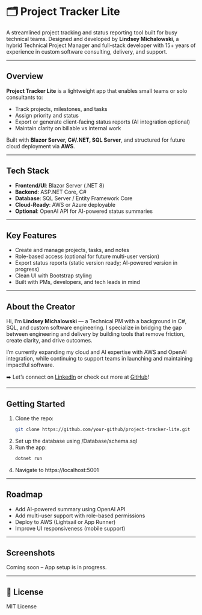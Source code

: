 # 🗂️ Project Tracker Lite

A streamlined project tracking and status reporting tool built for busy technical teams. Designed and developed by **Lindsey Michalowski**, a hybrid Technical Project Manager and full-stack developer with 15+ years of experience in custom software consulting, delivery, and support.

---

## Overview

**Project Tracker Lite** is a lightweight app that enables small teams or solo consultants to:
- Track projects, milestones, and tasks
- Assign priority and status
- Export or generate client-facing status reports (AI integration optional)
- Maintain clarity on billable vs internal work

Built with **Blazor Server, C#/.NET, SQL Server**, and structured for future cloud deployment via **AWS**.

---

## Tech Stack

- **Frontend/UI**: Blazor Server (.NET 8)
- **Backend**: ASP.NET Core, C#
- **Database**: SQL Server / Entity Framework Core
- **Cloud-Ready**: AWS or Azure deployable
- **Optional**: OpenAI API for AI-powered status summaries

---

## Key Features

- Create and manage projects, tasks, and notes
- Role-based access (optional for future multi-user version)
- Export status reports (static version ready; AI-powered version in progress)
- Clean UI with Bootstrap styling
- Built with PMs, developers, and tech leads in mind

---

## About the Creator

Hi, I’m **Lindsey Michalowski** — a Technical PM with a background in C#, SQL, and custom software engineering. I specialize in bridging the gap between engineering and delivery by building tools that remove friction, create clarity, and drive outcomes.

I’m currently expanding my cloud and AI expertise with AWS and OpenAI integration, while continuing to support teams in launching and maintaining impactful software.

➡️ Let’s connect on [LinkedIn](https://www.linkedin.com/in/lindseymichalowski/) or check out more at [GitHub](https://github.com/lindseymichalowski)!

---

## Getting Started

1. Clone the repo:
   ```bash
   git clone https://github.com/your-github/project-tracker-lite.git

2. Set up the database using /Database/schema.sql
3. Run the app:
   ```bash
   dotnet run

4. Navigate to https://localhost:5001

---

## Roadmap
 - Add AI-powered summary using OpenAI API
 - Add multi-user support with role-based permissions
 - Deploy to AWS (Lightsail or App Runner)
 - Improve UI responsiveness (mobile support)

---

## Screenshots
Coming soon – App setup is in progress.

---

## 📜 License
MIT License


